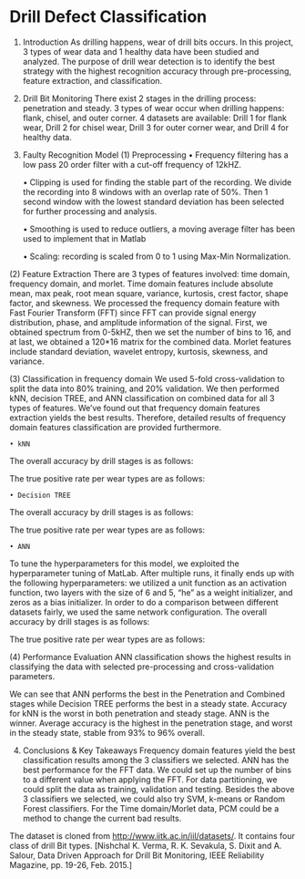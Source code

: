 # Drill Defect Classification


1. Introduction
As drilling happens, wear of drill bits occurs. In this project, 3 types of wear data and 1 healthy data have been studied and analyzed. The purpose of drill wear detection is to identify the best strategy with the highest recognition accuracy through pre-processing, feature extraction, and classification.

2. Drill Bit Monitoring
There exist 2 stages in the drilling process: penetration and steady. 3 types of wear occur when drilling happens: flank, chisel, and outer corner. 4 datasets are available: Drill 1 for flank wear, Drill 2 for chisel wear, Drill 3 for outer corner wear, and Drill 4 for healthy data.

3. Faulty Recognition Model
(1) Preprocessing
    • Frequency filtering has a low pass 20 order filter with a cut-off frequency of 12kHZ.

    • Clipping is used for finding the stable part of the recording. We divide the recording into 8 windows with an overlap rate of 50%. Then 1 second window with the lowest standard deviation has been selected for further processing and analysis.

    • Smoothing is used to reduce outliers, a moving average filter has been used to implement that in Matlab  

    • Scaling: recording is scaled from 0 to 1 using Max-Min Normalization.

 


(2) Feature Extraction
There are 3 types of features involved: time domain, frequency domain, and morlet. Time domain features include absolute mean, max peak, root mean square, variance, kurtosis, crest factor, shape factor, and skewness. 
We processed the frequency domain feature with Fast Fourier Transform (FFT) since FFT can provide signal energy distribution, phase, and amplitude information of the signal. First, we obtained spectrum from 0-5kHZ, then we set the number of bins to 16, and at last, we obtained a 120*16 matrix for the combined data.
Morlet features include standard deviation, wavelet entropy, kurtosis, skewness, and variance. 

(3) Classification in frequency domain
We used 5-fold cross-validation to split the data into 80% training, and 20% validation. We then performed kNN, decision TREE, and ANN classification on combined data for all 3 types of features. We’ve found out that frequency domain features extraction yields the best results. Therefore, detailed results of frequency domain features classification are provided furthermore.

    • kNN
The overall accuracy by drill stages is as follows:



The true positive rate per wear types are as follows:


    • Decision TREE
The overall accuracy by drill stages is as follows:

The true positive rate per wear types are as follows:

    • ANN
To tune the hyperparameters for this model, we exploited the hyperparameter tuning of MatLab. After multiple runs, it finally ends up with the following hyperparameters: we utilized a unit function as an activation function, two layers with the size of 6 and 5, “he” as a weight initializer, and zeros as a bias initializer. In order to do a comparison between different datasets fairly, we used the same network configuration. The overall accuracy by drill stages is as follows:




The true positive rate per wear types are as follows:

(4) Performance Evaluation
ANN classification shows the highest results in classifying the data with selected pre-processing and cross-validation parameters.


We can see that ANN performs the best in the Penetration and Combined stages while Decision TREE performs the best in a steady state. Accuracy for kNN is the worst in both penetration and steady stage. ANN is the winner. Average accuracy is the highest in the penetration stage, and worst in the steady state, stable from 93% to 96% overall. 

4. Conclusions & Key Takeaways
Frequency domain features yield the best classification results among the 3 classifiers we selected. ANN has the best performance for the FFT data.
We could set up the number of bins to a different value when applying the FFT. For data partitioning, we could split the data as training, validation and testing. Besides the above 3 classifiers we selected, we could also try SVM, k-means or Random Forest classifiers. For the Time domain/Morlet data, PCM could be a method to change the current bad results.


The dataset is cloned from http://www.iitk.ac.in/iil/datasets/. It contains four class of drill Bit types. [Nishchal K. Verma, R. K. Sevakula, S. Dixit and A. Salour, Data Driven Approach for Drill Bit Monitoring, IEEE Reliability Magazine, pp. 19-26, Feb. 2015.]
